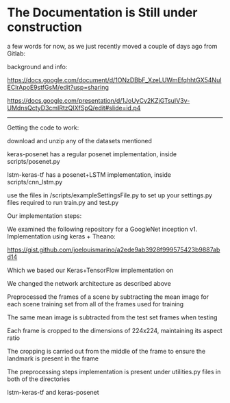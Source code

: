 # The Documentation is Still under construction

a few words for now, as we just recently moved a couple of days ago from Gitlab:

background and info:

https://docs.google.com/document/d/1ONzDBbF_XzeLUWmEfqhhtGX54NulEClrApoE9stfGsM/edit?usp=sharing

https://docs.google.com/presentation/d/1JoUyCv2KZjGTsuIV3v-UMdnsQctyD3cmlRtzQIXfSpQ/edit#slide=id.p4

-------
Getting the code to work:

download and unzip any of the datasets mentioned

keras-posenet has a regular posenet implementation, inside scripts/posenet.py

lstm-keras-tf has a posenet+LSTM implementation, inside scripts/cnn_lstm.py

use the files in /scripts/exampleSettingsFile.py to set up your settings.py files required to run train.py and test.py

Our implementation steps:

We examined the following repository for a GoogleNet inception v1. Implementation using keras + Theano:

https://gist.github.com/joelouismarino/a2ede9ab3928f999575423b9887abd14

Which we based our Keras+TensorFlow implementation on

We changed the network architecture as described above

Preprocessed the frames of a scene by subtracting the mean image for each scene training set from all of the frames used for training

The same mean image is subtracted from the test set frames when testing

Each frame is cropped to the dimensions of 224x224, maintaining its aspect ratio

The cropping is carried out from the middle of the frame to ensure the landmark is present in the frame

The preprocessing steps implementation is present under utilities.py files in both of the directories

lstm-keras-tf and keras-posenet
